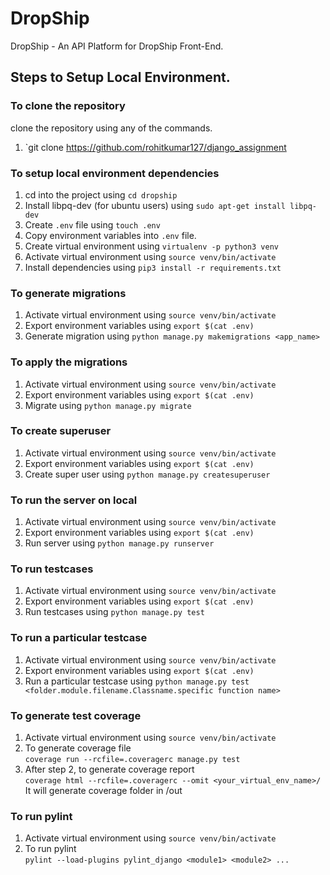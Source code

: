 # DropShip

DropShip - An API Platform for DropShip Front-End.

## Steps to Setup Local Environment.

### To clone the repository

clone the repository using any of the commands.

1. `git clone https://github.com/rohitkumar127/django_assignment

### To setup local environment dependencies

1. cd into the project using `cd dropship`
2. Install libpq-dev (for ubuntu users) using
   `sudo apt-get install libpq-dev`
3. Create `.env` file using `touch .env`
4. Copy environment variables into `.env` file.
5. Create virtual environment using `virtualenv -p python3 venv`
6. Activate virtual environment using `source venv/bin/activate`
7. Install dependencies using `pip3 install -r requirements.txt`

### To generate migrations

1. Activate virtual environment using `source venv/bin/activate`
2. Export environment variables using `export $(cat .env)`
3. Generate migration using `python manage.py makemigrations <app_name>`

### To apply the migrations

1. Activate virtual environment using `source venv/bin/activate`
2. Export environment variables using `export $(cat .env)`
3. Migrate using `python manage.py migrate`

### To create superuser

1. Activate virtual environment using `source venv/bin/activate`
2. Export environment variables using `export $(cat .env)`
3. Create super user using `python manage.py createsuperuser`

### To run the server on local

1. Activate virtual environment using `source venv/bin/activate`
2. Export environment variables using `export $(cat .env)`
3. Run server using `python manage.py runserver`

### To run testcases

1. Activate virtual environment using `source venv/bin/activate`
2. Export environment variables using `export $(cat .env)`
3. Run testcases using `python manage.py test`

### To run a particular testcase

1. Activate virtual environment using `source venv/bin/activate`
2. Export environment variables using `export $(cat .env)`
3. Run a particular testcase using `python manage.py test <folder.module.filename.Classname.specific function name> `

### To generate test coverage

1. Activate virtual environment using `source venv/bin/activate`
2. To generate coverage file <br>
   `coverage run --rcfile=.coveragerc manage.py test`
3. After step 2, to generate coverage report <br>
   `coverage html --rcfile=.coveragerc --omit <your_virtual_env_name>/`<br>
   It will generate coverage folder in /out

### To run pylint

1. Activate virtual environment using `source venv/bin/activate`
2. To run pylint <br>
   `pylint --load-plugins pylint_django <module1> <module2> ...`
